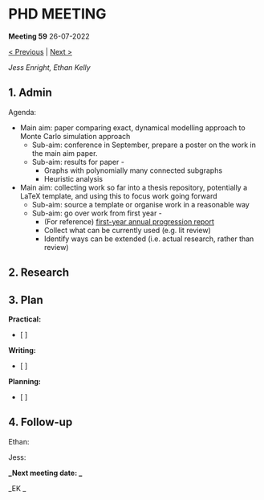 # PHD MEETING

__Meeting 59__
26-07-2022

[< Previous](../07/21-07-22.md) | [Next >]()

_Jess Enright,_
_Ethan Kelly_


## 1. Admin

Agenda:
- Main aim: paper comparing exact, dynamical modelling approach to Monte Carlo simulation approach
	- Sub-aim: conference in September, prepare a poster on the work in the main aim paper.
	- Sub-aim: results for paper -
		- Graphs with polynomially many connected subgraphs
		- Heuristic analysis
- Main aim: collecting work so far into a thesis repository, potentially a LaTeX template, and using this to focus work going forward
	- Sub-aim: source a template or organise work in a reasonable way
	- Sub-aim: go over work from first year -
		- (For reference) [first-year annual progression report](https://github.com/ethankelly/AnnualProgressionReview/blob/main/EthanKellyProgressReport.pdf)
		- Collect what can be currently used (e.g. lit review)
		- Identify ways can be extended (i.e. actual research, rather than review)


## 2. Research


## 3. Plan

**Practical:**
- [ ] 

**Writing:**
- [ ] 

**Planning:**
- [ ] 



## 4. Follow-up

Ethan:

Jess:


**_Next meeting date: _**



_EK _

